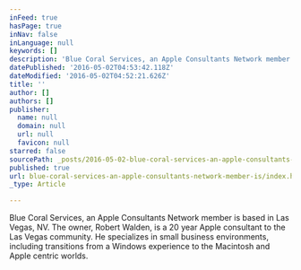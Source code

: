 ```yaml
---
inFeed: true
hasPage: true
inNav: false
inLanguage: null
keywords: []
description: 'Blue Coral Services, an Apple Consultants Network member is based in Las Vegas, NV. The owner, Robert Walden, is a 20 year Apple consultant to the Las Vegas community. He specializes in small business environments, including transitions from a Windows experience to the Macintosh and Apple centric worlds.'
datePublished: '2016-05-02T04:53:42.118Z'
dateModified: '2016-05-02T04:52:21.626Z'
title: ''
author: []
authors: []
publisher:
  name: null
  domain: null
  url: null
  favicon: null
starred: false
sourcePath: _posts/2016-05-02-blue-coral-services-an-apple-consultants-network-member-is.md
published: true
url: blue-coral-services-an-apple-consultants-network-member-is/index.html
_type: Article

---
```

Blue Coral Services, an Apple Consultants Network member is based in Las Vegas, NV. The owner, Robert Walden, is a 20 year Apple consultant to the Las Vegas community. He specializes in small business environments, including transitions from a Windows experience to the Macintosh and Apple centric worlds.
